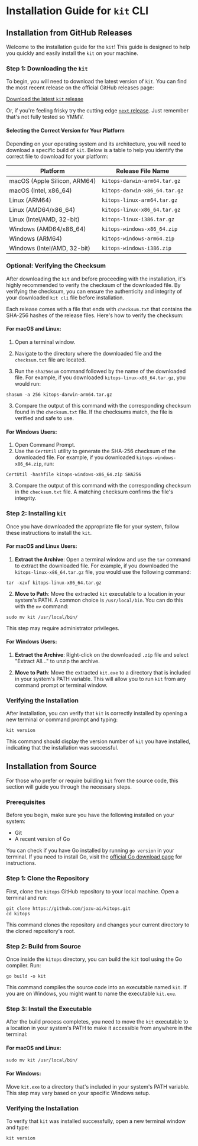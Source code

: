 <script setup>
import vGaTrack from '@theme/directives/ga'
</script>

# Installation Guide for `kit` CLI

## Installation from GitHub Releases
Welcome to the installation guide for the `kit`! This guide is designed to help you quickly and easily install the `kit` on your machine.

### Step 1: Downloading the `kit`

To begin, you will need to download the latest version of `kit`. You can find the most recent release on the official GitHub releases page:

<a href="https://github.com/jozu-ai/kitops/releases/latest"
  v-ga-track="{
    category: 'link',
    label: 'download the latest kit',
    location: 'docs/installation'
  }">
  Download the latest `kit` release
</a>

Or, if you're feeling frisky try the cutting edge <a href="https://github.com/jozu-ai/kitops/releases/latest"
  v-ga-track="{
    category: 'link',
    label: 'download next release',
    location: 'docs/installation'
  }">`next` release</a>. Just remember that's not fully tested so YMMV.

#### Selecting the Correct Version for Your Platform

Depending on your operating system and its architecture, you will need to download a specific build of `kit`. Below is a table to help you identify the correct file to download for your platform:

| Platform                          | Release File Name               |
|-----------------------------------|---------------------------------|
| macOS (Apple Silicon, ARM64)      | `kitops-darwin-arm64.tar.gz`    |
| macOS (Intel, x86_64)             | `kitops-darwin-x86_64.tar.gz`   |
| Linux (ARM64)                     | `kitops-linux-arm64.tar.gz`     |
| Linux (AMD64/x86_64)              | `kitops-linux-x86_64.tar.gz`    |
| Linux (Intel/AMD, 32-bit)         | `kitops-linux-i386.tar.gz`      |
| Windows (AMD64/x86_64)            | `kitops-windows-x86_64.zip`     |
| Windows (ARM64)                   | `kitops-windows-arm64.zip`      |
| Windows (Intel/AMD, 32-bit)       | `kitops-windows-i386.zip`       |


### Optional: Verifying the Checksum

After downloading the `kit` and before proceeding with the installation, it's highly recommended to verify the checksum of the downloaded file. By verifying the checksum, you can ensure the authenticity and integrity of your downloaded `kit cli` file before installation.

Each release comes with a file that ends with `checksum.txt` that contains the SHA-256 hashes of the release files. Here's how to verify the checksum:

#### For macOS and Linux:

1. Open a terminal window.

2. Navigate to the directory where the downloaded file and the `checksum.txt` file are located.

3. Run the `sha256sum` command followed by the name of the downloaded file. For example, if you downloaded `kitops-linux-x86_64.tar.gz`, you would run:
```shell
shasum -a 256 kitops-darwin-arm64.tar.gz
```
3. Compare the output of this command with the corresponding checksum found in the `checksum.txt` file. If the checksums match, the file is verified and safe to use.

#### For Windows Users:

1. Open Command Prompt.
2. Use the `CertUtil` utility to generate the SHA-256 checksum of the downloaded file. For example, if you downloaded `kitops-windows-x86_64.zip`, run:
```shell
CertUtil -hashfile kitops-windows-x86_64.zip SHA256
```
3. Compare the output of this command with the corresponding checksum in the `checksum.txt` file. A matching checksum confirms the file's integrity.

### Step 2: Installing `kit`

Once you have downloaded the appropriate file for your system, follow these instructions to install the `kit`.

#### For macOS and Linux Users:

1. **Extract the Archive**: Open a terminal window and use the `tar` command to extract the downloaded file. For example, if you downloaded the `kitops-linux-x86_64.tar.gz` file, you would use the following command:

```shell
tar -xzvf kitops-linux-x86_64.tar.gz
```

2. **Move to Path**: Move the extracted `kit` executable to a location in your system's PATH. A common choice is `/usr/local/bin`. You can do this with the `mv` command:

```
sudo mv kit /usr/local/bin/
```
This step may require administrator privileges.

#### For Windows Users:

1. **Extract the Archive**: Right-click on the downloaded `.zip` file and select "Extract All..." to unzip the archive.

2. **Move to Path**: Move the extracted `kit.exe` to a directory that is included in your system's PATH variable. This will allow you to run `kit` from any command prompt or terminal window.


### Verifying the Installation

After installation, you can verify that `kit` is correctly installed by opening a new terminal or command prompt and typing:

```shell
kit version
```

This command should display the version number of `kit` you have installed, indicating that the installation was successful.


## Installation from Source

For those who prefer or require building `kit` from the source code, this section will guide you through the necessary steps.

### Prerequisites

Before you begin, make sure you have the following installed on your system:

- Git
- A recent version of Go

You can check if you have Go installed by running `go version` in your terminal. If you need to install Go, visit the [official Go download page](https://golang.org/dl/) for instructions.

### Step 1: Clone the Repository

First, clone the `kitops` GitHub repository to your local machine. Open a terminal and run:


```shell
git clone https://github.com/jozu-ai/kitops.git
cd kitops
```

This command clones the repository and changes your current directory to the cloned repository's root.

### Step 2: Build from Source

Once inside the `kitops` directory, you can build the `kit` tool using the Go compiler. Run:

```shell
go build -o kit
```

This command compiles the source code into an executable named `kit`. If you are on Windows, you might want to name the executable `kit.exe`.

### Step 3: Install the Executable

After the build process completes, you need to move the `kit` executable to a location in your system's PATH to make it accessible from anywhere in the terminal:

#### For macOS and Linux:

```shell
sudo mv kit /usr/local/bin/
```

#### For Windows:

Move `kit.exe` to a directory that's included in your system's PATH variable. This step may vary based on your specific Windows setup.

### Verifying the Installation

To verify that `kit` was installed successfully, open a new terminal window and type:

```shell
kit version
```
